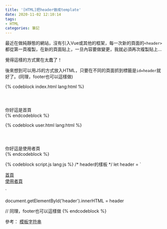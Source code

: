 ```yaml
---
title: '[HTML]把header做成template'
date: 2020-11-02 12:10:14
tags:
- HTML
categories: 筆記
---
```


最近在做純靜態的網站，沒有引入Vue或其他的框架，每一次新的頁面的`<header>`都從第一頁複製，在新的頁面貼上，一旦內容要做變更，我就必須再次複製貼上...

覺得這樣的方式實在太蠢了！

後來想到可以用JS的方式放入HTML，只要在不同的頁面抓到標籤是`id=header`就好了。(同理，footer也可以這樣做)
<!-- more -->
{% codeblock index.html lang:html %}
<body>
  <header id="header"></header>
    <div>
    你好這是首頁
    </div>
  <footer id="footer"></footer>
  <script src="script.js"></script>
</body>
{% endcodeblock %}

{% codeblock user.html lang:html %}
<body>
  <header id="header"></header>
    <div>
    你好這是使用者頁
    </div>
  <footer id="footer"></footer>
  <script src="script.js"></script>
</body>
{% endcodeblock %}

{% codeblock script.js lang:js %}
/* header的樣板 */
let header = `<div class="nav">
    <div class="nav-item">
        <a href="index.html">首頁</a>
    </div>
    <div class="nav-item">
        <a href="index.html">使用者頁</a>
    </div>
</div>`

document.getElementById('header').innerHTML = header

// 同理，footer也可以這樣做
{% endcodeblock %}

參考：
[模板字符串](https://developer.mozilla.org/zh-CN/docs/Web/JavaScript/Reference/template_strings)